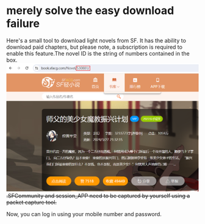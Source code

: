 # merely solve the easy download failure

Here's a small tool to download light novels from SF. It has the ability to download paid chapters, but please note, a subscription is required to enable this feature.The novel ID is the string of numbers contained in the box.
![image](https://github.com/CarrotsPie/sfacg_downloader/blob/main/p1.png)
~~.SFCommunity and session_APP need to be captured by yourself using a packet capture tool.~~

Now, you can log in using your mobile number and password.
